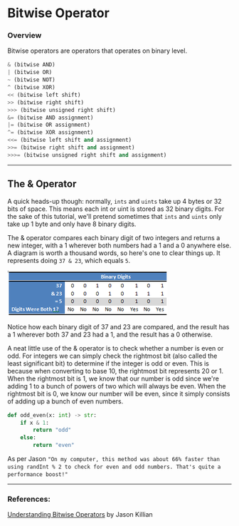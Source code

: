 # Bitwise Operator

### Overview

Bitwise operators are operators that operates on binary level.
```python
& (bitwise AND)
| (bitwise OR)
~ (bitwise NOT)
^ (bitwise XOR)
<< (bitwise left shift)
>> (bitwise right shift)
>>> (bitwise unsigned right shift)
&= (bitwise AND assignment)
|= (bitwise OR assignment)
^= (bitwise XOR assignment)
<<= (bitwise left shift and assignment)
>>= (bitwise right shift and assignment)
>>>= (bitwise unsigned right shift and assignment)
```

___

## The & Operator
A quick heads-up though: normally, `ints` and `uints` take up 4 bytes or 32 bits of space. This means each int or uint is stored as 32 binary digits. For the sake of this tutorial, we'll pretend sometimes that `ints` and `uints` only take up 1 byte and only have 8 binary digits.

The & operator compares each binary digit of two integers and returns a new integer, with a 1 wherever both numbers had a 1 and a 0 anywhere else. A diagram is worth a thousand words, so here's one to clear things up. It represents doing `37 & 23`, which equals `5`.

![example](./imgs/and_example.png)

Notice how each binary digit of 37 and 23 are compared, and the result has a 1 wherever both 37 and 23 had a 1, and the result has a 0 otherwise.

A neat little use of the & operator is to check whether a number is even or odd. For integers we can simply check the rightmost bit (also called the least significant bit) to determine if the integer is odd or even. This is because when converting to base 10, the rightmost bit represents 20 or 1. When the rightmost bit is 1, we know that our number is odd since we're adding 1 to a bunch of powers of two which will always be even. When the rightmost bit is 0, we know our number will be even, since it simply consists of adding up a bunch of even numbers.

```python
def odd_even(x: int) -> str:
    if x & 1:
        return "odd"
    else:
        return "even"
```

As per Jason `"On my computer, this method was about 66% faster than using randInt % 2 to check for even and odd numbers. That's quite a performance boost!"`
___

### References:
[Understanding Bitwise Operators](https://code.tutsplus.com/articles/understanding-bitwise-operators--active-11301) by Jason Killian